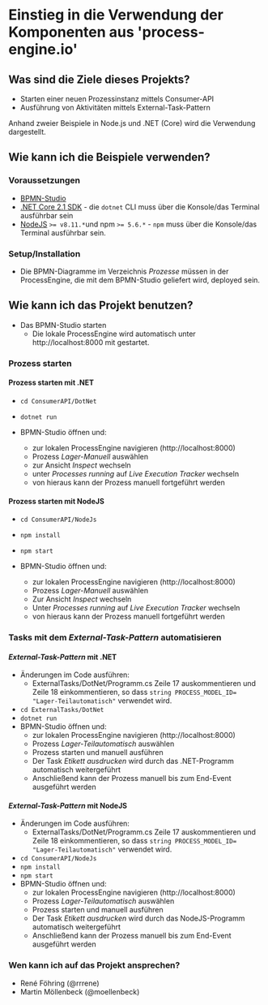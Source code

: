 
# Einstieg in die Verwendung der Komponenten aus 'process-engine.io'

## Was sind die Ziele dieses Projekts?

* Starten einer neuen Prozessinstanz mittels Consumer-API
* Ausführung von Aktivitäten mittels External-Task-Pattern

Anhand zweier Beispiele in Node.js und .NET (Core) wird die Verwendung dargestellt.

## Wie kann ich die Beispiele verwenden?

### Voraussetzungen

* [BPMN-Studio](http:///www.process-engine.io)
* [.NET Core 2.1 SDK](https://www.microsoft.com/net/download/core) - die
 `dotnet` CLI muss über die Konsole/das Terminal ausführbar sein
* [NodeJS](https://nodejs.org/en/) `>= v8.11.*`und npm `>= 5.6.*` - `npm` muss über die Konsole/das Terminal ausführbar sein.

### Setup/Installation

* Die BPMN-Diagramme im Verzeichnis *Prozesse* müssen in der ProcessEngine, die mit dem BPMN-Studio geliefert wird, deployed sein.

## Wie kann ich das Projekt benutzen?

* Das BPMN-Studio starten
    * Die lokale ProcessEngine wird automatisch unter http://localhost:8000 mit gestartet.

### Prozess starten

#### Prozess starten mit .NET

* `cd ConsumerAPI/DotNet`
* `dotnet run`
* BPMN-Studio öffnen und:

   * zur lokalen ProcessEngine navigieren (http://localhost:8000)
   * Prozess *Lager-Manuell* auswählen
   * zur Ansicht *Inspect* wechseln
   * unter *Processes running* auf *Live Execution Tracker* wechseln
   * von hieraus kann der Prozess manuell fortgeführt werden

#### Prozess starten mit NodeJS

* `cd ConsumerAPI/NodeJs`
* `npm install`
* `npm start`
* BPMN-Studio öffnen und:

   * zur lokalen ProcessEngine navigieren (http://localhost:8000)
   * Prozess *Lager-Manuell* auswählen
   * Zur Ansicht *Inspect* wechseln
   * Unter *Processes running* auf *Live Execution Tracker* wechseln
   * von hieraus kann der Prozess manuell fortgeführt werden

### Tasks mit dem *External-Task-Pattern* automatisieren

#### *External-Task-Pattern* mit .NET

* Änderungen im Code ausführen:
    *  ExternalTasks/DotNet/Programm.cs Zeile 17 auskommentieren und Zeile 18 einkommentieren, so
       dass `string PROCESS_MODEL_ID= "Lager-Teilautomatisch"` verwendet wird.
* `cd ExternalTasks/DotNet`
* `dotnet run`
* BPMN-Studio öffnen und:
   * zur lokalen ProcessEngine navigieren (http://localhost:8000)
   * Prozess *Lager-Teilautomatisch* auswählen
   * Prozess starten und manuell ausführen
   * Der Task *Etikett ausdrucken*  wird durch das .NET-Programm automatisch weitergeführt
   * Anschließend kann der Prozess manuell bis zum End-Event ausgeführt werden

#### *External-Task-Pattern* mit NodeJS

* Änderungen im Code ausführen:
    *  ExternalTasks/DotNet/Programm.cs Zeile 17 auskommentieren und Zeile 18 einkommentieren, so
       dass `string PROCESS_MODEL_ID= "Lager-Teilautomatisch"` verwendet wird.
* `cd ConsumerAPI/NodeJs`
* `npm install`
* `npm start`
* BPMN-Studio öffnen und:
   * zur lokalen ProcessEngine navigieren (http://localhost:8000)
   * Prozess *Lager-Teilautomatisch* auswählen
   * Prozess starten und manuell ausführen
   * Der Task *Etikett ausdrucken*  wird durch das NodeJS-Programm automatisch weitergeführt
   * Anschließend kann der Prozess manuell bis zum End-Event ausgeführt werden

### Wen kann ich auf das Projekt ansprechen?

- René Föhring (@rrrene)
- Martin Möllenbeck (@moellenbeck)
